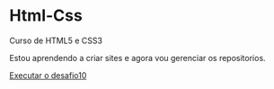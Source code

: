 # Html-Css
 Curso de HTML5 e CSS3

 Estou aprendendo a criar sites e agora vou gerenciar os repositorios.

 <a href="https://arjuniorar.github.io/Html-Css/Desafios/Desafio10/desafio10.html " target="_blank"> Executar o desafio10 </a>
 
